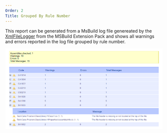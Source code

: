 ```yaml
---
Order: 2
Title: Grouped By Rule Number
---
```


This report can be generated from a MsBuild log file genereated by the [XmlFileLogger] from the MSBuild Extension Pack
and shows all warnings and errors reported in the log file grouped by rule number.

![](../../../../assets/images/msbuild-xmlfilelogger-by-rule.png "")

[XmlFileLogger]: http://www.msbuildextensionpack.com/help/4.0.5.0/html/242ab4fd-c2e2-f6aa-325b-7588725aed24.htm
